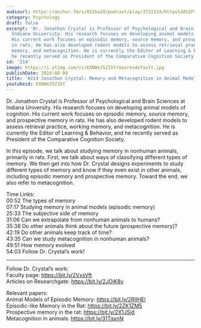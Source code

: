 ```yaml
---
audiourl: https://anchor.fm/s/822ba20/podcast/play/3721124/https%3A%2F%2Fd3ctxlq1ktw2nl.cloudfront.net%2Fproduction%2F2019-5-30%2F17877850-44100-2-1326a1dbcb49.m4a
category: Psychology
draft: false
excerpt: 'Dr. Jonathon Crystal is Professor of Psychological and Brain Sciences at
  Indiana University. His research focuses on developing animal models of cognition.
  His current work focuses on episodic memory, source memory, and prospective memory
  in rats. He has also developed rodent models to assess retrieval practice, working
  memory, and metacognition. He is currently the Editor of Learning & Behavior, and
  he recently served as President of the Comparative Cognition Society. '
id: '214'
image: https://i.ytimg.com/vi/KXNWeJ5Z1hY/maxresdefault.jpg
publishDate: 2019-08-09
title: '#214 Jonathon Crystal: Memory and Metacognition in Animal Models'
youtubeid: KXNWeJ5Z1hY
---
```

<div class="timelinks">

Dr. Jonathon Crystal is Professor of Psychological and Brain Sciences at Indiana University. His research focuses on developing animal models of cognition. His current work focuses on episodic memory, source memory, and prospective memory in rats. He has also developed rodent models to assess retrieval practice, working memory, and metacognition. He is currently the Editor of Learning & Behavior, and he recently served as President of the Comparative Cognition Society. 

In this episode, we talk about studying memory in nonhuman animals, primarily in rats. First, we talk about ways of classifying different types of memory. We then get into how Dr. Crystal designs experiments to study different types of memory and know if they even exist in other animals, including episodic memory and prospective memory. Toward the end, we also refer to metacognition.

Time Links:  
<time>00:52</time> The types of memory  
<time>07:17</time> Studying memory in animal models (episodic memory)  
<time>25:33</time> The subjective side of memory                                
<time>31:06</time> Can we extrapolate from nonhuman animals to humans?  
<time>35:38</time> Do other animals think about the future (prospective memory)?  
<time>42:19</time> Do other animals keep track of time?  
<time>43:35</time> Can we study metacognition in nonhuman animals?  
<time>49:51</time> How memory evolved  
<time>54:03</time> Follow Dr. Crystal’s work!

---

Follow Dr. Crystal’s work:  
Faculty page: https://bit.ly/2VxsVft  
Articles on Researchgate: https://bit.ly/2JOjK8v

Relevant papers:  
Animal Models of Episodic Memory: https://bit.ly/2RIIHEl  
Episodic-like Memory in the Rat: https://bit.ly/2ZK1ZM5  
Prospective memory in the rat: https://bit.ly/2X1JSjd  
Metacognition in animals: https://bit.ly/31TqxnN
</div>

